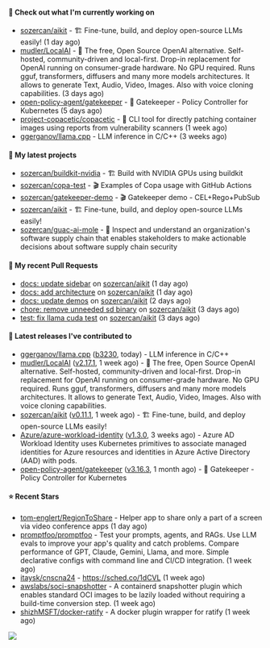 #### 👷 Check out what I'm currently working on

- [sozercan/aikit](https://github.com/sozercan/aikit) - 🏗️ Fine-tune, build, and deploy open-source LLMs easily! (1 day ago)
- [mudler/LocalAI](https://github.com/mudler/LocalAI) - :robot: The free, Open Source OpenAI alternative. Self-hosted, community-driven and local-first. Drop-in replacement for OpenAI running on consumer-grade hardware. No GPU required. Runs gguf, transformers, diffusers and many more models architectures. It allows to generate Text, Audio, Video, Images. Also with voice cloning capabilities. (3 days ago)
- [open-policy-agent/gatekeeper](https://github.com/open-policy-agent/gatekeeper) - 🐊 Gatekeeper - Policy Controller for Kubernetes (5 days ago)
- [project-copacetic/copacetic](https://github.com/project-copacetic/copacetic) - 🧵 CLI tool for directly patching container images using reports from vulnerability scanners (1 week ago)
- [ggerganov/llama.cpp](https://github.com/ggerganov/llama.cpp) - LLM inference in C/C&#43;&#43; (3 weeks ago)

#### 🌱 My latest projects

- [sozercan/buildkit-nvidia](https://github.com/sozercan/buildkit-nvidia) - 🏗️ Build with NVIDIA GPUs using buildkit
- [sozercan/copa-test](https://github.com/sozercan/copa-test) - 🎬 Examples of Copa usage with GitHub Actions
- [sozercan/gatekeeper-demo](https://github.com/sozercan/gatekeeper-demo) - 🎬 Gatekeeper demo - CEL&#43;Rego&#43;PubSub
- [sozercan/aikit](https://github.com/sozercan/aikit) - 🏗️ Fine-tune, build, and deploy open-source LLMs easily!
- [sozercan/guac-ai-mole](https://github.com/sozercan/guac-ai-mole) - 🥑 Inspect and understand an organization&#39;s software supply chain that enables stakeholders to make actionable decisions about software supply chain security

#### 🔨 My recent Pull Requests

- [docs: update sidebar](https://github.com/sozercan/aikit/pull/324) on [sozercan/aikit](https://github.com/sozercan/aikit) (1 day ago)
- [docs: add architecture](https://github.com/sozercan/aikit/pull/323) on [sozercan/aikit](https://github.com/sozercan/aikit) (1 day ago)
- [docs: update demos](https://github.com/sozercan/aikit/pull/322) on [sozercan/aikit](https://github.com/sozercan/aikit) (2 days ago)
- [chore: remove unneeded sd binary](https://github.com/sozercan/aikit/pull/319) on [sozercan/aikit](https://github.com/sozercan/aikit) (3 days ago)
- [test: fix llama cuda test](https://github.com/sozercan/aikit/pull/318) on [sozercan/aikit](https://github.com/sozercan/aikit) (3 days ago)

#### 🚀 Latest releases I've contributed to

- [ggerganov/llama.cpp](https://github.com/ggerganov/llama.cpp) ([b3230](https://github.com/ggerganov/llama.cpp/releases/tag/b3230), today) - LLM inference in C/C&#43;&#43;
- [mudler/LocalAI](https://github.com/mudler/LocalAI) ([v2.17.1](https://github.com/mudler/LocalAI/releases/tag/v2.17.1), 1 week ago) - :robot: The free, Open Source OpenAI alternative. Self-hosted, community-driven and local-first. Drop-in replacement for OpenAI running on consumer-grade hardware. No GPU required. Runs gguf, transformers, diffusers and many more models architectures. It allows to generate Text, Audio, Video, Images. Also with voice cloning capabilities.
- [sozercan/aikit](https://github.com/sozercan/aikit) ([v0.11.1](https://github.com/sozercan/aikit/releases/tag/v0.11.1), 1 week ago) - 🏗️ Fine-tune, build, and deploy open-source LLMs easily!
- [Azure/azure-workload-identity](https://github.com/Azure/azure-workload-identity) ([v1.3.0](https://github.com/Azure/azure-workload-identity/releases/tag/v1.3.0), 3 weeks ago) - Azure AD Workload Identity uses Kubernetes primitives to associate managed identities for Azure resources and identities in Azure Active Directory (AAD) with pods.
- [open-policy-agent/gatekeeper](https://github.com/open-policy-agent/gatekeeper) ([v3.16.3](https://github.com/open-policy-agent/gatekeeper/releases/tag/v3.16.3), 1 month ago) - 🐊 Gatekeeper - Policy Controller for Kubernetes

#### ⭐ Recent Stars

- [tom-englert/RegionToShare](https://github.com/tom-englert/RegionToShare) - Helper app to share only a part of a screen via video conference apps (1 day ago)
- [promptfoo/promptfoo](https://github.com/promptfoo/promptfoo) - Test your prompts, agents, and RAGs. Use LLM evals to improve your app&#39;s quality and catch problems. Compare performance of GPT, Claude, Gemini, Llama, and more. Simple declarative configs with command line and CI/CD integration. (1 week ago)
- [itaysk/cnscna24](https://github.com/itaysk/cnscna24) - https://sched.co/1dCVL (1 week ago)
- [awslabs/soci-snapshotter](https://github.com/awslabs/soci-snapshotter) - A containerd snapshotter plugin which enables standard OCI images to be lazily loaded without requiring a build-time conversion step. (1 week ago)
- [shizhMSFT/docker-ratify](https://github.com/shizhMSFT/docker-ratify) - A docker plugin wrapper for ratify (1 week ago)

![](https://github-readme-stats.vercel.app/api?username=sozercan&theme=vision-friendly-dark&hide_border=false&include_all_commits=true&count_private=true)
